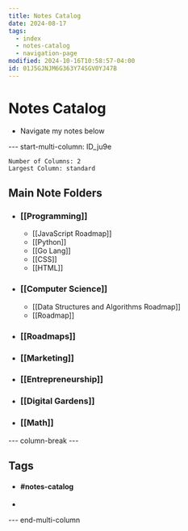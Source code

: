 ```yaml
---
title: Notes Catalog
date: 2024-08-17
tags:
  - index
  - notes-catalog
  - navigation-page
modified: 2024-10-16T10:58:57-04:00
id: 01J5GJNJM6G363Y74SGV0YJ47B
---
```

# Notes Catalog
- Navigate my notes below

--- start-multi-column: ID_ju9e
```column-settings
Number of Columns: 2
Largest Column: standard
```

## Main Note Folders
- ### [[Programming]]
	- [[JavaScript Roadmap]]
	- [[Python]]
	- [[Go Lang]]
	- [[CSS]]
	- [[HTML]]
- ### [[Computer Science]]
	- [[Data Structures and Algorithms Roadmap]]
	- [[Roadmap]]
- ### [[Roadmaps]]
- ### [[Marketing]]
- ### [[Entrepreneurship]]
- ### [[Digital Gardens]]
- ### [[Math]]

--- column-break ---

## Tags
- #### #notes-catalog 
- 


--- end-multi-column

